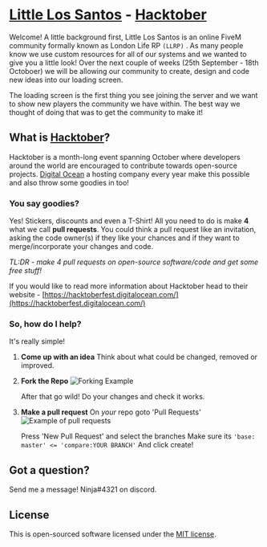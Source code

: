 # [Little Los Santos](lls.gg) - [Hacktober](https://hacktoberfest.digitalocean.com/)

Welcome! A little background first, Little Los Santos is an online FiveM community formally known as London Life RP `(LLRP)` . As many people know we use custom resources for all of our systems and we wanted to give you a little look! Over the next couple of weeks (25th September - 18th Octoboer) we will be allowing our community to create, design and code new ideas into our loading screen.

The loading screen is the first thing you see joining the server and we want to show new players the community we have within. The best way we thought of doing that was to get the community to make it!

## What is [Hacktober](https://hacktoberfest.digitalocean.com/)?

Hacktober is a month-long event spanning October where developers around the world are encouraged to contribute towards open-source projects. [Digital Ocean](https://www.digitalocean.com/) a hosting company every year make this possible and also throw some goodies in too! 

### You say goodies?

Yes! Stickers, discounts and even a T-Shirt! All you need to do is make **4** what we call **pull requests**. You could think a pull request like an invitation, asking the code owner(s) if they like your chances and if they want to merge/incorporate your changes and code. 

*TL:DR - make 4 pull requests on open-source software/code and get some free stuff!*

If you would like to read more information about Hacktober head to their website - [https://hacktoberfest.digitalocean.com/](https://hacktoberfest.digitalocean.com/)

### So, how do I help?

It's really simple! 

1. **Come up with an idea**
   Think about what could be changed, removed or improved.

2. **Fork the Repo**
   ![Forking Example](https://ninjalabs.co.uk/i/jx5vw1r.png)

    After that go wild! Do your changes and check it works.

3. **Make a pull request**
    On *your* repo goto 'Pull Requests'
    ![Example of pull requests](https://ninjalabs.co.uk/i/p3z8ucx.png)
    
    Press 'New Pull Request' and select the branches
    Make sure its `'base: master' <= 'compare:YOUR BRANCH'`
    And click create!

## Got a question?

Send me a message! Ninja#4321 on discord.

## License

This is open-sourced software licensed under the [MIT license](https://opensource.org/licenses/MIT).